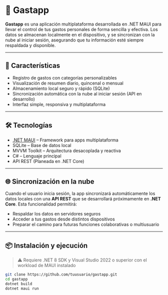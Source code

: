 # 💸 Gastapp

**Gastapp** es una aplicación multiplataforma desarrollada en .NET MAUI para llevar el control de tus gastos personales de forma sencilla y efectiva. Los datos se almacenan localmente en el dispositivo, y se sincronizan con la nube al iniciar sesión, asegurando que tu información esté siempre respaldada y disponible.

---

## 🚀 Características

- Registro de gastos con categorías personalizables
- Visualización de resumen diario, quincenal o mensual
- Almacenamiento local seguro y rápido (SQLite)
- Sincronización automática con la nube al iniciar sesión (API en desarrollo)
- Interfaz simple, responsiva y multiplataforma

---

## 🛠️ Tecnologías

- [.NET MAUI](https://learn.microsoft.com/en-us/dotnet/maui/) – Framework para apps multiplataforma
- SQLite – Base de datos local
- MVVM Toolkit – Arquitectura desacoplada y reactiva
- C# – Lenguaje principal
- API REST (Planeada en .NET Core)

---

## 🌐 Sincronización en la nube

Cuando el usuario inicia sesión, la app sincronizará automáticamente los datos locales con una **API REST** que se desarrollará próximamente en **.NET Core**. Esta funcionalidad permitirá:

- Respaldar los datos en servidores seguros
- Acceder a tus gastos desde distintos dispositivos
- Preparar el camino para futuras funciones colaborativas o multiusuario

---

## 📦 Instalación y ejecución

> ⚠️ Requiere .NET 8 SDK y Visual Studio 2022 o superior con el workload de MAUI instalado

```bash
git clone https://github.com/tuusuario/gastapp.git
cd gastapp
dotnet build
dotnet maui run
